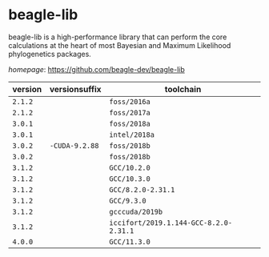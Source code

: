 # beagle-lib

beagle-lib is a high-performance library that can perform the core calculations at the heart of most  Bayesian and Maximum Likelihood phylogenetics packages.

*homepage*: <https://github.com/beagle-dev/beagle-lib>

version | versionsuffix | toolchain
--------|---------------|----------
``2.1.2`` |  | ``foss/2016a``
``2.1.2`` |  | ``foss/2017a``
``3.0.1`` |  | ``foss/2018a``
``3.0.1`` |  | ``intel/2018a``
``3.0.2`` | ``-CUDA-9.2.88`` | ``foss/2018b``
``3.0.2`` |  | ``foss/2018b``
``3.1.2`` |  | ``GCC/10.2.0``
``3.1.2`` |  | ``GCC/10.3.0``
``3.1.2`` |  | ``GCC/8.2.0-2.31.1``
``3.1.2`` |  | ``GCC/9.3.0``
``3.1.2`` |  | ``gcccuda/2019b``
``3.1.2`` |  | ``iccifort/2019.1.144-GCC-8.2.0-2.31.1``
``4.0.0`` |  | ``GCC/11.3.0``
